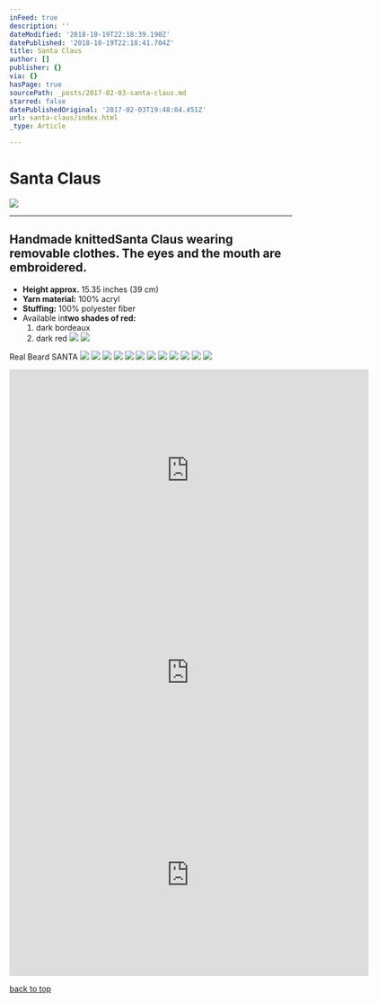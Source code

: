 ```yaml
---
inFeed: true
description: ''
dateModified: '2018-10-19T22:18:39.190Z'
datePublished: '2018-10-19T22:18:41.704Z'
title: Santa Claus
author: []
publisher: {}
via: {}
hasPage: true
sourcePath: _posts/2017-02-03-santa-claus.md
starred: false
datePublishedOriginal: '2017-02-03T19:48:04.451Z'
url: santa-claus/index.html
_type: Article

---
```

# Santa Claus
![](https://the-grid-user-content.s3-us-west-2.amazonaws.com/0a1bc52d-ab75-4c17-bbd0-578c7f770259.jpg)

---

## Handmade knitted**Santa Claus** wearing removable clothes. The eyes and the mouth are embroidered.

* **Height approx.** 15.35 inches (39 cm)
* **Yarn material:** 100% acryl
* **Stuffing:** 100% polyester fiber
* Available in**two shades of red:**
  1. dark bordeaux
  2. dark red
![](https://the-grid-user-content.s3-us-west-2.amazonaws.com/f788cc22-67f9-4159-a6ce-9e880800a63a.jpg)
![](https://the-grid-user-content.s3-us-west-2.amazonaws.com/2b6bb131-cc01-49e7-880c-1a4bc4f964cc.jpg)

Real Beard SANTA
![](https://the-grid-user-content.s3-us-west-2.amazonaws.com/80a0f120-b428-4454-9f39-302592a3a1e5.jpg)
![](https://the-grid-user-content.s3-us-west-2.amazonaws.com/a674f8ec-1e24-4140-990c-e2981e24b39a.jpg)
![](https://the-grid-user-content.s3-us-west-2.amazonaws.com/b42ed13e-47a7-4780-b983-ba823568d4b8.jpg)
![](https://the-grid-user-content.s3-us-west-2.amazonaws.com/bb0ae338-3db7-45ce-903e-2b88f4e889dd.jpg)
![](https://the-grid-user-content.s3-us-west-2.amazonaws.com/e0b3e087-0486-46d4-91d4-4275c0dcf272.jpg)
![](https://the-grid-user-content.s3-us-west-2.amazonaws.com/c8674fe0-0e49-43cb-893e-7996f5daee78.jpg)
![](https://the-grid-user-content.s3-us-west-2.amazonaws.com/786580c4-7c0a-417a-9cf5-7b671a60e7ce.jpg)
![](https://the-grid-user-content.s3-us-west-2.amazonaws.com/5d42a934-43ed-47e8-a0e5-ab9d45842d49.jpg)
![](https://the-grid-user-content.s3-us-west-2.amazonaws.com/d648a297-3590-4011-baed-e7b0911bc10d.jpg)
![](https://the-grid-user-content.s3-us-west-2.amazonaws.com/4c9b3b6d-b8cd-4701-a080-297adc7ff54b.jpg)
![](https://the-grid-user-content.s3-us-west-2.amazonaws.com/e36d8374-5674-4cf1-98a7-b60a378d6601.jpg)
![](https://the-grid-user-content.s3-us-west-2.amazonaws.com/f2c76dbd-e0cc-468b-8dcc-3b6679f17b02.jpg)

<iframe src="https://cdn.embedly.com/widgets/media.html?src=https%3A%2F%2Fwww.youtube.com%2Fembed%2Fa_E9TBPeDl0%3Ffeature%3Doembed&amp;url=http%3A%2F%2Fwww.youtube.com%2Fwatch%3Fv%3Da_E9TBPeDl0&amp;image=https%3A%2F%2Fi.ytimg.com%2Fvi%2Fa_E9TBPeDl0%2Fhqdefault.jpg&amp;key=a715cf41cc93453ca338d350cd26f87b&amp;type=text%2Fhtml&amp;schema=youtube" width="640" height="360" scrolling="no" frameborder="0" allowfullscreen="" style=""></iframe>

<iframe src="https://cdn.embedly.com/widgets/media.html?src=https%3A%2F%2Fwww.youtube.com%2Fembed%2FZHR-cG4X2_Y%3Ffeature%3Doembed&amp;url=http%3A%2F%2Fwww.youtube.com%2Fwatch%3Fv%3DZHR-cG4X2_Y&amp;image=https%3A%2F%2Fi.ytimg.com%2Fvi%2FZHR-cG4X2_Y%2Fhqdefault.jpg&amp;key=a715cf41cc93453ca338d350cd26f87b&amp;type=text%2Fhtml&amp;schema=youtube" width="640" height="360" scrolling="no" frameborder="0" allowfullscreen="" style=""></iframe>

<iframe src="https://cdn.embedly.com/widgets/media.html?src=https%3A%2F%2Fwww.youtube.com%2Fembed%2FZyoPCMHQV44%3Ffeature%3Doembed&amp;url=http%3A%2F%2Fwww.youtube.com%2Fwatch%3Fv%3DZyoPCMHQV44&amp;image=https%3A%2F%2Fi.ytimg.com%2Fvi%2FZyoPCMHQV44%2Fhqdefault.jpg&amp;key=a715cf41cc93453ca338d350cd26f87b&amp;type=text%2Fhtml&amp;schema=youtube" width="640" height="360" scrolling="no" frameborder="0" allowfullscreen="" style=""></iframe>

[back to top][0]

[0]: https://thegrid.ai/lgsignd/santa-claus/